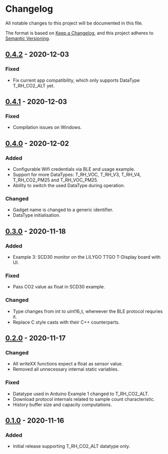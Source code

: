 # Changelog
All notable changes to this project will be documented in this file.

The format is based on [Keep a Changelog](https://keepachangelog.com/en/1.0.0/),
and this project adheres to [Semantic Versioning](https://semver.org/spec/v2.0.0.html).

## [0.4.2] - 2020-12-03
### Fixed
- Fix current app compatibility, which only supports DataType T_RH_CO2_ALT yet.

## [0.4.1] - 2020-12-03
### Fixed
- Compilation issues on Windows. 

## [0.4.0] - 2020-12-02
### Added
- Configurable Wifi credentials via BLE and usage example.
- Support for more DataTypes: T_RH_VOC, T_RH_V3, T_RH_V4, T_RH_CO2_PM25 and T_RH_VOC_PM25.
- Ability to switch the used DataType during operation.

### Changed
- Gadget name is changed to a generic identifier.
- DataType initialisation.

## [0.3.0] - 2020-11-18
### Added
- Example 3: SCD30 monitor on the LILYGO TTGO T-Display board with UI.

### Fixed
- Pass CO2 value as float in SCD30 example.

### Changed
- Type changes from int to uint16_t, whereever the BLE protocol requries it.
- Replace C style casts with their C++ counterparts.

## [0.2.0] - 2020-11-17
### Changed
- All writeXX functions expect a float as sensor value.
- Removed all unnecessary internal static variables.

### Fixed
- Datatype used in Arduino Example 1 changed to T_RH_CO2_ALT.
- Download protocol internals related to sample count characteristic.
- History buffer size and capacity computations.

## [0.1.0] - 2020-11-16
### Added
- Initial release supporting T_RH_CO2_ALT datatype only.

[0.4.2]: https://github.com/Sensirion/Sensirion_GadgetBle_Arduino_Library/releases/tag/v0.4.2
[0.4.1]: https://github.com/Sensirion/Sensirion_GadgetBle_Arduino_Library/releases/tag/v0.4.1
[0.4.0]: https://github.com/Sensirion/Sensirion_GadgetBle_Arduino_Library/releases/tag/v0.4.0
[0.3.0]: https://github.com/Sensirion/Sensirion_GadgetBle_Arduino_Library/releases/tag/v0.3.0
[0.2.0]: https://github.com/Sensirion/Sensirion_GadgetBle_Arduino_Library/releases/tag/v0.2.0
[0.1.0]: https://github.com/Sensirion/Sensirion_GadgetBle_Arduino_Library/releases/tag/v0.1.0

